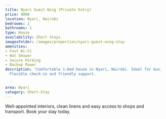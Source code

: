 ```yaml
---
title: Nyari Guest Wing (Private Entry)
price: 9000
location: Nyari, Nairobi
bedrooms: 1
bathrooms: 1
type: House
availability: Short Stays
imagesFolder: /images/properties/nyari-guest-wing-stay
amenities:
- Fast Wi-Fi
- Hot Shower
- Secure Parking
- Backup Power
description: 'Comfortable 1-bed house in Nyari, Nairobi. Ideal for business or leisure.
  Flexible check-in and friendly support.

  '
area: Nyari
category: Short-Stay
---
```


Well-appointed interiors, clean linens and easy access to shops and transport. Book your stay today.
